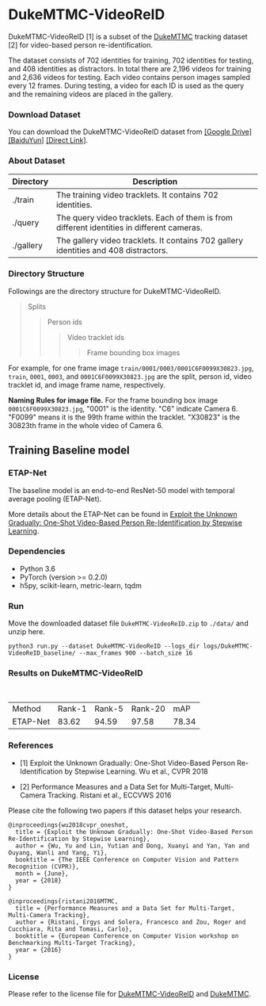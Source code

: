 
# DukeMTMC-VideoReID

DukeMTMC-VideoReID [1] is a subset of the [DukeMTMC](http://vision.cs.duke.edu/DukeMTMC/) tracking dataset [2] for video-based person re-identification.


The dataset consists of 702 identities for training, 702 identities for testing, and 408 identities as distractors. In total there are 2,196 videos for training and 2,636 videos for testing. Each video contains person images sampled every 12 frames. During testing, a video for each ID is used as the query and the remaining videos are placed in the gallery.


### Download Dataset
You can download the DukeMTMC-VideoReID dataset from
[[Google Drive]](https://drive.google.com/open?id=1WVjJ7PwhakF40a-BgOs1Jr_a17O38eOz) [[BaiduYun]](https://pan.baidu.com/s/1axx55Z7XDzc95i0yGr4ItQ) [[Direct Link]](http://45.62.126.139/DukeMTMC-VideoReID.zip).


### About Dataset
|Directory  | Description | 
| --------   | -----  |
|./train  | The training video tracklets. It contains 702 identities.|
|./query  | The query video tracklets. Each of them is from different identities in different cameras.|
|./gallery  | The gallery video tracklets. It contains 702 gallery identities and 408 distractors.|

### Directory Structure
Followings are the directory structure for DukeMTMC-VideoReID. 
> Splits
>> Person ids
>>> Video tracklet ids
>>>> Frame bounding box images

For example, for one frame image `train/0001/0003/0001C6F0099X30823.jpg`, `train`, `0001`, `0003`, and `0001C6F0099X30823.jpg` are the split, person id, video tracklet id, and image frame name, respectively.

**Naming Rules for image file.** 
For the frame bounding box image `0001C6F0099X30823.jpg`, "0001" is the identity. "C6" indicate Camera 6. "F0099" means it is the 99th frame within the tracklet. "X30823" is the 30823th frame in the whole video of Camera 6.


## Training Baseline model

### ETAP-Net
The baseline model is an end-to-end ResNet-50 model with temporal average pooling (ETAP-Net).

More details about the ETAP-Net can be found in [Exploit the Unknown Gradually: One-Shot Video-Based Person Re-Identification by Stepwise Learning](https://yu-wu.net/pdf/CVPR2018_Exploit-Unknown-Gradually.pdf).


### Dependencies
- Python 3.6
- PyTorch (version >= 0.2.0)
- h5py, scikit-learn, metric-learn, tqdm

### Run
Move the downloaded dataset file `DukeMTMC-VideoReID.zip` to `./data/` and unzip here.

```shell
python3 run.py --dataset DukeMTMC-VideoReID --logs_dir logs/DukeMTMC-VideoReID_baseline/ --max_frames 900 --batch_size 16
```

### Results on DukeMTMC-VideoReID

<table>
   <tr>
      <td>Method</td>
      <td>Rank-1</td>
      <td>Rank-5</td>
      <td>Rank-20</td>
      <td>mAP</td>
   </tr>
   <tr>
      <td>ETAP-Net</td>
      <td>83.62 </td>
      <td>94.59</td>
      <td>97.58</td>
      <td>78.34</td>
   </tr>
</table>

### References
- [1] Exploit the Unknown Gradually: One-Shot Video-Based Person Re-Identification by Stepwise Learning. Wu et al., CVPR 2018
 
- [2] Performance Measures and a Data Set for Multi-Target, Multi-Camera Tracking. Ristani et al., ECCVWS 2016

Please cite the following two papers if this dataset helps your research.
```
@inproceedings{wu2018cvpr_oneshot,
  title = {Exploit the Unknown Gradually: One-Shot Video-Based Person Re-Identification by Stepwise Learning},
  author = {Wu, Yu and Lin, Yutian and Dong, Xuanyi and Yan, Yan and Ouyang, Wanli and Yang, Yi},
  booktitle = {The IEEE Conference on Computer Vision and Pattern Recognition (CVPR)},
  month = {June},
  year = {2018}
}

@inproceedings{ristani2016MTMC,
  title = {Performance Measures and a Data Set for Multi-Target, Multi-Camera Tracking},
  author = {Ristani, Ergys and Solera, Francesco and Zou, Roger and Cucchiara, Rita and Tomasi, Carlo},
  booktitle = {European Conference on Computer Vision workshop on Benchmarking Multi-Target Tracking},
  year = {2016}
}
```
### License
Please refer to the license file for [DukeMTMC-VideoReID](https://github.com/Yu-Wu/DukeMTMC-VideoReID/blob/master/LICENSES/LICENSE_DukeMTMC-VideoReID.txt) and [DukeMTMC](https://github.com/Yu-Wu/DukeMTMC-VideoReID/blob/master/LICENSES/LICENSE_DukeMTMC.txt).

